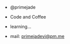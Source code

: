 - @primejade
-  Code and Coffee
- learning...

- mail: primejadevi@pm.me

<!---
primejade/primejade is a ✨ special ✨ repository because its `README.md` (this file) appears on your GitHub profile.
You can click the Preview link to take a look at your changes.
--->
